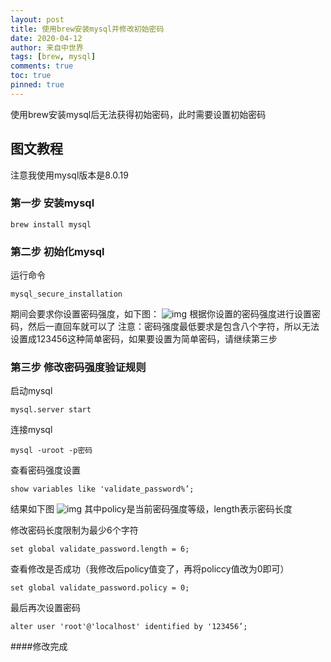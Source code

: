 ```yaml
---
layout: post
title: 使用brew安装mysql并修改初始密码
date: 2020-04-12
author: 来自中世界
tags: [brew, mysql]
comments: true
toc: true
pinned: true
---
```

使用brew安装mysql后无法获得初始密码，此时需要设置初始密码

## 图文教程

注意我使用mysql版本是8.0.19

### 第一步 安装mysql

	brew install mysql

### 第二步 初始化mysql

运行命令

	mysql_secure_installation

期间会要求你设置密码强度，如下图：
![img](https://raw.githubusercontent.com/FromEndWorld/LOFFER/master/images/reset-mysql-password/1.png)
根据你设置的密码强度进行设置密码，然后一直回车就可以了
注意：密码强度最低要求是包含八个字符，所以无法设置成123456这种简单密码，如果要设置为简单密码，请继续第三步

### 第三步 修改密码强度验证规则

启动mysql

	mysql.server start

连接mysql

	mysql -uroot -p密码

查看密码强度设置

	show variables like 'validate_password%’;

结果如下图
![img](https://raw.githubusercontent.com/FromEndWorld/LOFFER/master/images/reset-mysql-password/1.png)
其中policy是当前密码强度等级，length表示密码长度

修改密码长度限制为最少6个字符

	set global validate_password.length = 6;

查看修改是否成功（我修改后policy值变了，再将policcy值改为0即可）

	set global validate_password.policy = 0;

最后再次设置密码
	
	alter user 'root'@'localhost' identified by '123456’;

####修改完成





